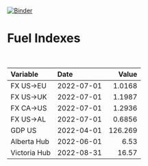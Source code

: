 [![Binder](https://mybinder.org/badge_logo.svg)](https://mybinder.org/v2/gh/AyrtonB/Global-Gas-Prices/master)

# Fuel Indexes

<br>

| Variable     | Date       |    Value |
|:-------------|:-----------|---------:|
| FX US->EU    | 2022-07-01 |   1.0168 |
| FX US->UK    | 2022-07-01 |   1.1987 |
| FX CA->US    | 2022-07-01 |   1.2936 |
| FX US->AL    | 2022-07-01 |   0.6856 |
| GDP US       | 2022-04-01 | 126.269  |
| Alberta Hub  | 2022-06-01 |   6.53   |
| Victoria Hub | 2022-08-31 |  16.57   |
